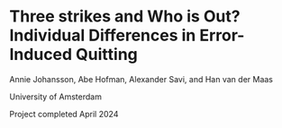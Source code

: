 # Three strikes and Who is Out? Individual Differences in Error-Induced Quitting
Annie Johansson, Abe Hofman, Alexander Savi, and Han van der Maas  

University of Amsterdam  

Project completed April 2024  



